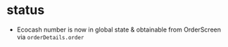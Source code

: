 # status
- Ecocash number is now in global state & obtainable from OrderScreen via `orderDetails.order`